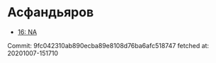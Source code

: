 # Асфандьяров
- [16: NA](16.md)

Commit: 9fc042310ab890ecba89e8108d76ba6afc518747
 fetched at: 20201007-151710
